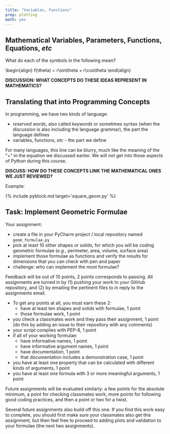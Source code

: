 ```yaml
---
title: "Variables, Functions"
prep: plotting
math: yes
---
```


## Mathematical Variables, Parameters, Functions, Equations, *etc*

What do each of the symbols in the following mean?

\begin{align}
f(\theta) = r\sin\theta + r\cos\theta
\end{align}

**DISCUSSION: WHAT CONCEPTS DO THESE IDEAS REPRESENT IN MATHEMATICS?**

## Translating that into Programming Concepts

In programming, we have two kinds of language:

 - *reserved words*, also called *keywords* or sometimes syntax (when the discussion is
   also including the language grammar), the part the language defines
 - variables, functions, *etc* - the part we define

For many languages, this line can be blurry, much like the meaning of the \"+\"
in the equation we discussed earlier.  We will not get into those aspects of
Python during this course.

**DISCUSS: HOW DO THESE CONCEPTS LINK THE MATHEMATICAL ONES WE JUST REVIEWED?**

Example:

{% include pyblock.md target='square_geom.py' %}

## Task: Implement Geometric Formulae

Your assignment:

 - create a file in your PyCharm project / local repository named `geom_formulae.py`
 - pick at least 10 other shapes or solids, for which you will be coding geometric formulae (*e.g.*,
   perimeter, area, volume, surface area)
 - implement those formulae as functions and verify the results for dimensions
 that you can check with pen and paper
 - challenge: who can implement the most formulae?

Feedback will be out of 10 points, 2 points corresponds to passing.  All
assignments are turned in by (1) pushing your work to your GitHub repository,
and (2) by emailing the pertinent files to in reply to the assignments email.

 - To get any points at all, you must earn these 2:
    * have at least ten shapes and solids with formulae, 1 point
    * those formulae work, 1 point
 - you check a classmates work and they pass their assignment, 1 point (do this by
adding an issue to their repository with any comments)
 - your script complies with PEP-8, 1 point
 - if all of your working formulae:
    * have informative names, 1 point
    * have informative argument names, 1 point
    * have documentation, 1 point
    * that documentation includes a demonstration case, 1 point
 - you have at least one property that can be calculated with different kinds of
 arguments, 1 point
 - you have at least one formula with 3 or more meaningful arguments, 1 point

Future assignments will be evaluated similarly: a few points for the absolute
minimum, a point for checking classmates work, more points for following good
coding practices, and then a point or two for a twist.

Several future assignments also build off this one.  If you find this work easy
to complete, you should first make sure your classmates also get this assignment,
but then feel free to proceed to adding plots and validation to your formulae
(the next two assignments).

